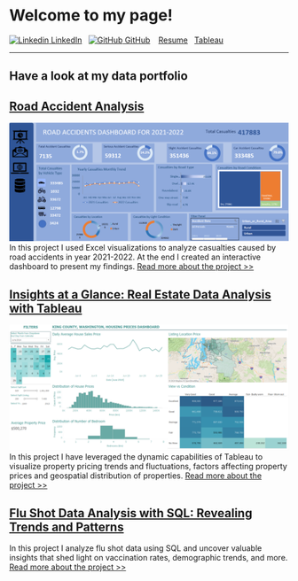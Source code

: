 # Welcome to my page!
[![Linkedin](https://i.stack.imgur.com/gVE0j.png) LinkedIn](https://linkedin.com/in/naimamunir)
&nbsp;
[![GitHub](https://i.stack.imgur.com/tskMh.png) GitHub](https://github.com/NaimaMunir) &ensp;
[Resume](https://www.canva.com/design/DAFqmrlbjpo/U-mMVP0WN0S2H6bmTte3aA/view?utm_content=DAFqmrlbjpo&utm_campaign=designshare&utm_medium=link&utm_source=publishsharelink) &nbsp; 
[Tableau](https://public.tableau.com/app/profile/naima.munir6150/vizzes)


----


## Have a look at my data portfolio


## [Road Accident Analysis](https://www.linkedin.com/pulse/road-accident-analysis-excel-naima-munir%3FtrackingId=y4CiOf3NPGRdmyzi1gzu9w%253D%253D/?trackingId=y4CiOf3NPGRdmyzi1gzu9w%3D%3D)
![](/assets/Dashboard_final_roadAccidnets.png)
In this project I used Excel visualizations to analyze casualties caused by road accidents in year 2021-2022. At the end I created an interactive dashboard to present my findings. [Read more about the project >>](https://www.linkedin.com/pulse/road-accident-analysis-excel-naima-munir%3FtrackingId=y4CiOf3NPGRdmyzi1gzu9w%253D%253D/?trackingId=y4CiOf3NPGRdmyzi1gzu9w%3D%3D)



## [Insights at a Glance: Real Estate Data Analysis with Tableau](https://www.linkedin.com/pulse/insights-glance-real-estate-data-analysis-tableau-naima-munir-igurf/?trackingId=S5Myk1WnS%2Fi8dhHylhGkgw%3D%3D)
![](/assets/realestate_dashboard.png)
 In this project I have leveraged the dynamic capabilities of Tableau to visualize property pricing trends and fluctuations, factors affecting property prices and geospatial distribution of properties.  [Read more about the project >>](https://www.linkedin.com/pulse/insights-glance-real-estate-data-analysis-tableau-naima-munir-igurf/?trackingId=igv9BIOKSK2s3NX0fLmbsw%3D%3D)




## [Flu Shot Data Analysis with SQL: Revealing Trends and Patterns](https://www.linkedin.com/pulse/flu-shot-data-analysis-sql-revealing-trends-patterns-naima-munir-abn5f/?trackingId=oEl7ljrmSGKMOcG%2BR0sksQ%3D%3D)

In this project I analyze flu shot data using SQL and uncover valuable insights that shed light on vaccination rates, demographic trends, and more.  [Read more about the project >>](https://www.linkedin.com/pulse/flu-shot-data-analysis-sql-revealing-trends-patterns-naima-munir-abn5f/?trackingId=oEl7ljrmSGKMOcG%2BR0sksQ%3D%3D)










